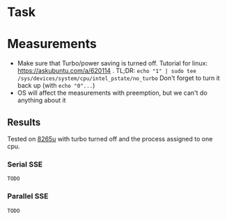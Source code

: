 # Task

# Measurements
- Make sure that Turbo/power saving is turned off. Tutorial for linux: https://askubuntu.com/a/620114 .
  TL;DR: `echo "1" | sudo tee /sys/devices/system/cpu/intel_pstate/no_turbo`
  Don't forget to turn it back up (with `echo "0"...`)
- OS will affect the measurements with preemption, but we can't do anything
  about it

## Results

Tested on [8265u](https://en.wikichip.org/wiki/intel/core_i5/i5-8265u) with
turbo turned off and the process assigned to one cpu.

### Serial SSE
```
TODO
```

### Parallel SSE
```
TODO
```
